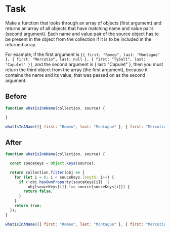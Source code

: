 # Task 

Make a function that looks through an array of objects (first argument) and returns an array of all objects that have matching name and value pairs (second argument). Each name and value pair of the source object has to be present in the object from the collection if it is to be included in the returned array.

For example, if the first argument is `[{ first: "Romeo", last: "Montague" }, { first: "Mercutio", last: null }, { first: "Tybalt", last: "Capulet" }]`, and the second argument is { last: "Capulet" }, then you must return the third object from the array (the first argument), because it contains the name and its value, that was passed on as the second argument.


## Before

```javascript
function whatIsInAName(collection, source) {

}

whatIsInAName([{ first: "Romeo", last: "Montague" }, { first: "Mercutio", last: null }, { first: "Tybalt", last: "Capulet" }], { last: "Capulet" });
```

## After

```javascript
function whatIsInAName(collection, source) {

  const souceKeys = Object.keys(source);

  return collection.filter(obj => {
    for (let i = 0; i < souceKeys.length; i++) {
      if (!obj.hasOwnProperty(souceKeys[i]) ||
          obj[souceKeys[i]] !== source[souceKeys[i]]) {
        return false;
      }
    }
    return true;
  });
}

whatIsInAName([{ first: "Romeo", last: "Montague" }, { first: "Mercutio", last: null }, { first: "Tybalt", last: "Capulet" }], { last: "Capulet" });
```
